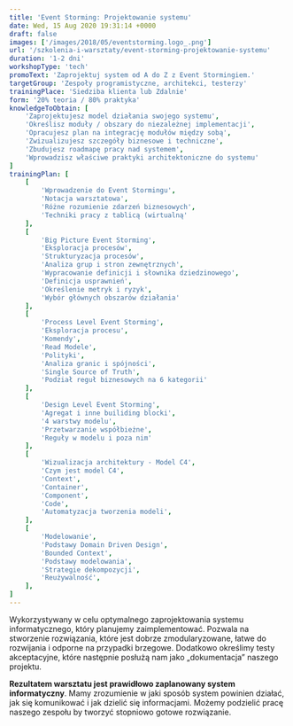 ```yaml
---
title: 'Event Storming: Projektowanie systemu'
date: Wed, 15 Aug 2020 19:31:14 +0000
draft: false
images: ['/images/2018/05/eventstorming.logo_.png']
url: '/szkolenia-i-warsztaty/event-storming-projektowanie-systemu'
duration: '1-2 dni'
workshopType: 'tech'
promoText: 'Zaprojektuj system od A do Z z Event Stormingiem.'
targetGroup: 'Zespoły programistyczne, architekci, testerzy'
trainingPlace: 'Siedziba klienta lub Zdalnie'
form: '20% teoria / 80% praktyka'
knowledgeToObtain: [
    'Zaprojektujesz model działania swojego systemu',
    'Określisz moduły / obszary do niezależnej implementacji',
    'Opracujesz plan na integrację modułów między sobą',
    'Zwizualizujesz szczegóły biznesowe i techniczne',
    'Zbudujesz roadmapę pracy nad systemem',
    'Wprowadzisz właściwe praktyki architektoniczne do systemu'
]
trainingPlan: [
    [
        'Wprowadzenie do Event Stormingu',
        'Notacja warsztatowa',
        'Różne rozumienie zdarzeń biznesowych',
        'Techniki pracy z tablicą (wirtualną'
    ],
    [
        'Big Picture Event Storming',
        'Eksploracja procesów', 
        'Strukturyzacja procesów', 
        'Analiza grup i stron zewnętrznych',
        'Wypracowanie definicji i słownika dziedzinowego',
        'Definicja usprawnień', 
        'Określenie metryk i ryzyk', 
        'Wybór głównych obszarów działania'
    ],
    [
        'Process Level Event Storming',
        'Eksploracja procesu', 
        'Komendy', 
        'Read Modele',
        'Polityki',
        'Analiza granic i spójności', 
        'Single Source of Truth',
        'Podział reguł biznesowych na 6 kategorii'
    ],
    [
        'Design Level Event Storming',
        'Agregat i inne builiding blocki', 
        '4 warstwy modelu', 
        'Przetwarzanie współbieżne',
        'Reguły w modelu i poza nim'
    ],
    [
        'Wizualizacja architektury - Model C4',    
        'Czym jest model C4',
        'Context',
        'Container',
        'Component',
        'Code',
        'Automatyzacja tworzenia modeli',
    ],
    [
        'Modelowanie',    
        'Podstawy Domain Driven Design',
        'Bounded Context',
        'Podstawy modelowania',
        'Strategie dekompozycji',
        'Reużywalność',
    ],
]
---
```

Wykorzystywany w celu optymalnego zaprojektowania systemu informatycznego, który planujemy zaimplementować. Pozwala na stworzenie rozwiązania, które jest dobrze zmodularyzowane, łatwe do rozwijania i odporne na przypadki brzegowe. Dodatkowo określimy testy akceptacyjne, które następnie posłużą nam jako „dokumentacja” naszego projektu.

**Rezultatem warsztatu jest prawidłowo zaplanowany system informatyczny**. Mamy zrozumienie w jaki sposób system powinien działać, jak się komunikować i jak dzielić się informacjami. Możemy podzielić pracę naszego zespołu by tworzyć stopniowo gotowe rozwiązanie. 